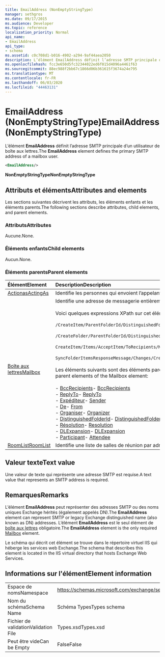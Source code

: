 ```yaml
---
title: EmailAddress (NonEmptyStringType)
manager: sethgros
ms.date: 09/17/2015
ms.audience: Developer
ms.topic: reference
localization_priority: Normal
api_name:
- EmailAddress
api_type:
- schema
ms.assetid: c0c708d1-b016-4902-a294-9af44aea2050
description: L’élément EmailAddress définit l’adresse SMTP principale d’un utilisateur de boîte aux lettres.
ms.openlocfilehash: fcc3e650d5fc32344022ed6f015d4096a4461f63
ms.sourcegitcommit: 88ec988f2bb67c1866d06b361615f3674a24e795
ms.translationtype: MT
ms.contentlocale: fr-FR
ms.lasthandoff: 06/03/2020
ms.locfileid: "44463131"
---
```

# <a name="emailaddress-nonemptystringtype"></a><span data-ttu-id="2611a-103">EmailAddress (NonEmptyStringType)</span><span class="sxs-lookup"><span data-stu-id="2611a-103">EmailAddress (NonEmptyStringType)</span></span>

<span data-ttu-id="2611a-104">L’élément **EmailAddress** définit l’adresse SMTP principale d’un utilisateur de boîte aux lettres.</span><span class="sxs-lookup"><span data-stu-id="2611a-104">The **EmailAddress** element defines the primary SMTP address of a mailbox user.</span></span> 
  
```XML
<EmailAddress/>
```

 <span data-ttu-id="2611a-105">**NonEmptyStringType**</span><span class="sxs-lookup"><span data-stu-id="2611a-105">**NonEmptyStringType**</span></span>
## <a name="attributes-and-elements"></a><span data-ttu-id="2611a-106">Attributs et éléments</span><span class="sxs-lookup"><span data-stu-id="2611a-106">Attributes and elements</span></span>

<span data-ttu-id="2611a-107">Les sections suivantes décrivent les attributs, les éléments enfants et les éléments parents.</span><span class="sxs-lookup"><span data-stu-id="2611a-107">The following sections describe attributes, child elements, and parent elements.</span></span>
  
### <a name="attributes"></a><span data-ttu-id="2611a-108">Attributs</span><span class="sxs-lookup"><span data-stu-id="2611a-108">Attributes</span></span>

<span data-ttu-id="2611a-109">Aucune.</span><span class="sxs-lookup"><span data-stu-id="2611a-109">None.</span></span>
  
### <a name="child-elements"></a><span data-ttu-id="2611a-110">Éléments enfants</span><span class="sxs-lookup"><span data-stu-id="2611a-110">Child elements</span></span>

<span data-ttu-id="2611a-111">Aucun.</span><span class="sxs-lookup"><span data-stu-id="2611a-111">None.</span></span>
  
### <a name="parent-elements"></a><span data-ttu-id="2611a-112">Éléments parents</span><span class="sxs-lookup"><span data-stu-id="2611a-112">Parent elements</span></span>

|<span data-ttu-id="2611a-113">**Élément**</span><span class="sxs-lookup"><span data-stu-id="2611a-113">**Element**</span></span>|<span data-ttu-id="2611a-114">**Description**</span><span class="sxs-lookup"><span data-stu-id="2611a-114">**Description**</span></span>|
|:-----|:-----|
|[<span data-ttu-id="2611a-115">Actionas</span><span class="sxs-lookup"><span data-stu-id="2611a-115">ActingAs</span></span>](actingas.md) <br/> |<span data-ttu-id="2611a-116">Identifie les personnes qui envoient l’appelant.</span><span class="sxs-lookup"><span data-stu-id="2611a-116">Identifies who the caller is sending as.</span></span>  <br/> |
|[<span data-ttu-id="2611a-117">Boîte aux lettres</span><span class="sxs-lookup"><span data-stu-id="2611a-117">Mailbox</span></span>](mailbox.md) <br/> | <span data-ttu-id="2611a-118">Identifie une adresse de messagerie entièrement résolue.</span><span class="sxs-lookup"><span data-stu-id="2611a-118">Identifies a fully resolved e-mail address.</span></span>  <br/><br/><span data-ttu-id="2611a-119">Voici quelques expressions XPath sur cet élément :</span><span class="sxs-lookup"><span data-stu-id="2611a-119">The following are some XPath expressions to this element:</span></span><br/><br/>`/CreateItem/ParentFolderId/DistinguishedFolderId/Mailbox`<br/><br/>`/CreateFolder/ParentFolderId/DistinguishedFolderId/Mailbox`<br/><br/>`CreateItem/Items/AcceptItem/ToRecipients/Mailbox`<br/><br/>`SyncFolderItemsResponseMessage/Changes/Create/CalendarItem/ConflictingMeetings/AcceptItem/CcRecipients/Mailbox`<br/><br/><span data-ttu-id="2611a-120">Les éléments suivants sont des éléments parents supplémentaires de l’élément Mailbox :</span><span class="sxs-lookup"><span data-stu-id="2611a-120">The following are additional parent elements of the Mailbox element:</span></span><br/><br/><span data-ttu-id="2611a-121">- [BccRecipients](bccrecipients.md)</span><span class="sxs-lookup"><span data-stu-id="2611a-121">- [BccRecipients](bccrecipients.md)</span></span> <br/><span data-ttu-id="2611a-122">- [ReplyTo](replyto.md)</span><span class="sxs-lookup"><span data-stu-id="2611a-122">- [ReplyTo](replyto.md)</span></span> <br/><span data-ttu-id="2611a-123">- [Expéditeur](sender.md)</span><span class="sxs-lookup"><span data-stu-id="2611a-123">- [Sender](sender.md)</span></span> <br/><span data-ttu-id="2611a-124">- [De](from.md)</span><span class="sxs-lookup"><span data-stu-id="2611a-124">- [From](from.md)</span></span> <br/><span data-ttu-id="2611a-125">- [Organiser](organizer.md)</span><span class="sxs-lookup"><span data-stu-id="2611a-125">- [Organizer](organizer.md)</span></span> <br/><span data-ttu-id="2611a-126">- [DistinguishedFolderId](distinguishedfolderid.md)</span><span class="sxs-lookup"><span data-stu-id="2611a-126">- [DistinguishedFolderId](distinguishedfolderid.md)</span></span> <br/><span data-ttu-id="2611a-127">- [Résolution](resolution.md)</span><span class="sxs-lookup"><span data-stu-id="2611a-127">- [Resolution](resolution.md)</span></span> <br/><span data-ttu-id="2611a-128">- [DLExpansion](dlexpansion.md)</span><span class="sxs-lookup"><span data-stu-id="2611a-128">- [DLExpansion](dlexpansion.md)</span></span> <br/><span data-ttu-id="2611a-129">- [Participant](attendee.md)</span><span class="sxs-lookup"><span data-stu-id="2611a-129">- [Attendee](attendee.md)</span></span> <br/> |
|[<span data-ttu-id="2611a-130">RoomList</span><span class="sxs-lookup"><span data-stu-id="2611a-130">RoomList</span></span>](roomlist.md) <br/> |<span data-ttu-id="2611a-131">Identifie une liste de salles de réunion par adresse de messagerie.</span><span class="sxs-lookup"><span data-stu-id="2611a-131">Identifies a list of meeting rooms by email address.</span></span>  <br/> |
   
## <a name="text-value"></a><span data-ttu-id="2611a-132">Valeur texte</span><span class="sxs-lookup"><span data-stu-id="2611a-132">Text value</span></span>

<span data-ttu-id="2611a-133">Une valeur de texte qui représente une adresse SMTP est requise.</span><span class="sxs-lookup"><span data-stu-id="2611a-133">A text value that represents an SMTP address is required.</span></span>
  
## <a name="remarks"></a><span data-ttu-id="2611a-134">Remarques</span><span class="sxs-lookup"><span data-stu-id="2611a-134">Remarks</span></span>

<span data-ttu-id="2611a-135">L’élément **EmailAddress** peut représenter des adresses SMTP ou des noms uniques Exchange hérités (également appelés DN).</span><span class="sxs-lookup"><span data-stu-id="2611a-135">The **EmailAddress** element can represent SMTP or legacy Exchange distinguished name (also known as DN) addresses.</span></span> <span data-ttu-id="2611a-136">L’élément **EmailAddress** est le seul élément de [boîte aux lettres](mailbox.md) obligatoire.</span><span class="sxs-lookup"><span data-stu-id="2611a-136">The **EmailAddress** element is the only required [Mailbox](mailbox.md) element.</span></span> 
  
<span data-ttu-id="2611a-137">Le schéma qui décrit cet élément se trouve dans le répertoire virtuel IIS qui héberge les services web Exchange.</span><span class="sxs-lookup"><span data-stu-id="2611a-137">The schema that describes this element is located in the IIS virtual directory that hosts Exchange Web Services.</span></span>
  
## <a name="element-information"></a><span data-ttu-id="2611a-138">Informations sur l'élément</span><span class="sxs-lookup"><span data-stu-id="2611a-138">Element information</span></span>

|||
|:-----|:-----|
|<span data-ttu-id="2611a-139">Espace de noms</span><span class="sxs-lookup"><span data-stu-id="2611a-139">Namespace</span></span>  <br/> |https://schemas.microsoft.com/exchange/services/2006/types  <br/> |
|<span data-ttu-id="2611a-140">Nom du schéma</span><span class="sxs-lookup"><span data-stu-id="2611a-140">Schema Name</span></span>  <br/> |<span data-ttu-id="2611a-141">Schéma Types</span><span class="sxs-lookup"><span data-stu-id="2611a-141">Types schema</span></span>  <br/> |
|<span data-ttu-id="2611a-142">Fichier de validation</span><span class="sxs-lookup"><span data-stu-id="2611a-142">Validation File</span></span>  <br/> |<span data-ttu-id="2611a-143">Types.xsd</span><span class="sxs-lookup"><span data-stu-id="2611a-143">Types.xsd</span></span>  <br/> |
|<span data-ttu-id="2611a-144">Peut être vide</span><span class="sxs-lookup"><span data-stu-id="2611a-144">Can be Empty</span></span>  <br/> |<span data-ttu-id="2611a-145">False</span><span class="sxs-lookup"><span data-stu-id="2611a-145">False</span></span>  <br/> |
   

